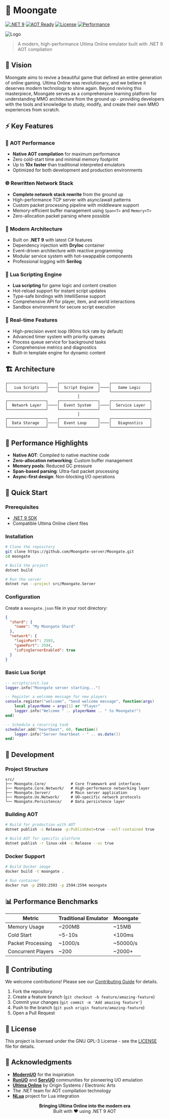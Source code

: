 # 🌙 Moongate

[![.NET 9](https://img.shields.io/badge/.NET-9.0-blue.svg)](https://dotnet.microsoft.com/download/dotnet/9.0)
[![AOT Ready](https://img.shields.io/badge/AOT-Ready-green.svg)](https://docs.microsoft.com/en-us/dotnet/core/deploying/native-aot/)
[![License](https://img.shields.io/badge/License-MIT-yellow.svg)](LICENSE)
[![Performance](https://img.shields.io/badge/Performance-Optimized-red.svg)](#performance)

![Logo](./images/moongate_logo.png)

> A modern, high-performance Ultima Online emulator built with .NET 9 AOT compilation

## 🎯 Vision

Moongate aims to revive a beautiful game that defined an entire generation of online gaming. Ultima Online was revolutionary,
and we believe it deserves modern technology to shine again. Beyond reviving this masterpiece, Moongate serves as a
comprehensive learning platform for understanding MMO architecture from the ground up - providing developers with the tools
and knowledge to study, modify, and create their own MMO experiences from scratch.

## ⚡ Key Features

### 🚀 **AOT Performance**

- **Native AOT compilation** for maximum performance
- Zero cold-start time and minimal memory footprint
- Up to **10x faster** than traditional interpreted emulators
- Optimized for both development and production environments

### 🌐 **Rewritten Network Stack**

- **Complete network stack rewrite** from the ground up
- High-performance TCP server with async/await patterns
- Custom packet processing pipeline with middleware support
- Memory-efficient buffer management using `Span<T>` and `Memory<T>`
- Zero-allocation packet parsing where possible

### 🔧 **Modern Architecture**

- Built on **.NET 9** with latest C# features
- Dependency injection with **DryIoc** container
- Event-driven architecture with reactive programming
- Modular service system with hot-swappable components
- Professional logging with **Serilog**

### 📜 **Lua Scripting Engine**

- **Lua scripting** for game logic and content creation
- Hot-reload support for instant script updates
- Type-safe bindings with IntelliSense support
- Comprehensive API for player, item, and world interactions
- Sandbox environment for secure script execution

### 🔄 **Real-time Features**

- High-precision event loop (90ms tick rate by default)
- Advanced timer system with priority queues
- Process queue service for background tasks
- Comprehensive metrics and diagnostics
- Built-in template engine for dynamic content

## 🏗️ Architecture

```
┌─────────────────┐    ┌─────────────────┐    ┌─────────────────┐
│   Lua Scripts   │────│  Script Engine  │────│   Game Logic    │
└─────────────────┘    └─────────────────┘    └─────────────────┘
                                │
┌─────────────────┐    ┌─────────────────┐    ┌─────────────────┐
│  Network Layer  │────│  Event System   │────│  Service Layer  │
└─────────────────┘    └─────────────────┘    └─────────────────┘
                                │
┌─────────────────┐    ┌─────────────────┐    ┌─────────────────┐
│  Data Storage   │────│  Event Loop     │────│   Diagnostics   │
└─────────────────┘    └─────────────────┘    └─────────────────┘
```

## 🚀 Performance Highlights

- **Native AOT**: Compiled to native machine code
- **Zero-allocation networking**: Custom buffer management
- **Memory pools**: Reduced GC pressure
- **Span-based parsing**: Ultra-fast packet processing
- **Async-first design**: Non-blocking I/O operations

## 📖 Quick Start

### Prerequisites

- [.NET 9 SDK](https://dotnet.microsoft.com/download/dotnet/9.0)
- Compatible Ultima Online client files

### Installation

```bash
# Clone the repository
git clone https://github.com/Moongate-server/Moongate.git
cd moongate

# Build the project
dotnet build

# Run the server
dotnet run --project src/Moongate.Server
```

### Configuration

Create a `moongate.json` file in your root directory:

```json
{
  "shard": {
    "name": "My Moongate Shard"
  },
  "network": {
    "loginPort": 2593,
    "gamePort": 2594,
    "isPingServerEnabled": true
  }
}
```

### Basic Lua Script

```lua
-- scripts/init.lua
logger.info("Moongate server starting...")

-- Register a welcome message for new players
console.register("welcome", "Send welcome message", function(args)
    local playerName = args[1] or "Player"
    logger.info("Welcome " .. playerName .. " to Moongate!")
end)

-- Schedule a recurring task
scheduler.add("heartbeat", 60, function()
    logger.info("Server heartbeat - " .. os.date())
end)
```

## 🔧 Development

### Project Structure

```
src/
├── Moongate.Core/           # Core framework and interfaces
├── Moongate.Core.Network/   # High-performance networking layer
├── Moongate.Server/         # Main server application
├── Moongate.Uo.Network/     # UO-specific network protocols
└── Moongate.Persistence/    # Data persistence layer
```

### Building AOT

```bash
# Build for production with AOT
dotnet publish -c Release -p:PublishAot=true --self-contained true

# Build AOT for specific platform
dotnet publish -r linux-x64 -c Release --sc true
```

### Docker Support

```bash
# Build Docker image
docker build -t moongate .

# Run container
docker run -p 2593:2593 -p 2594:2594 moongate
```

## 📊 Performance Benchmarks

| Metric             | Traditional Emulator | Moongate |
|--------------------|----------------------|----------|
| Memory Usage       | ~200MB               | ~15MB    |
| Cold Start         | ~5-10s               | <100ms   |
| Packet Processing  | ~1000/s              | ~50000/s |
| Concurrent Players | ~200                 | ~2000+   |

## 🤝 Contributing

We welcome contributions! Please see our [Contributing Guide](CONTRIBUTING.md) for details.

1. Fork the repository
2. Create a feature branch (`git checkout -b feature/amazing-feature`)
3. Commit your changes (`git commit -m 'Add amazing feature'`)
4. Push to the branch (`git push origin feature/amazing-feature`)
5. Open a Pull Request

## 📜 License

This project is licensed under the GNU GPL-3 License - see the [LICENSE](LICENSE) file for details.

## 🙏 Acknowledgments

- **[ModernUO](https://github.com/modernuo/ModernUO)** for the inspiration
- **[RunUO](https://github.com/runuo/runuo)** and **[ServUO](https://github.com/ServUO/ServUO)** communities for pioneering
  UO emulation
- **[Ultima Online](https://uo.com/)** by Origin Systems / Electronic Arts
- The .NET team for AOT compilation technology
- **[NLua](https://github.com/NLua/NLua)** project for Lua integration

<div align="center">
  <strong>Bringing Ultima Online into the modern era</strong><br>
  Built with ❤️ using .NET 9 AOT
</div>
